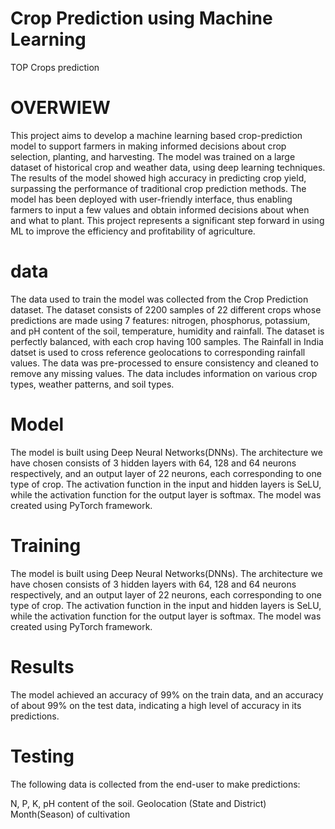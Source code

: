 # Crop Prediction using Machine Learning
 TOP Crops prediction


 # OVERWIEW 

 This project aims to develop a machine learning based crop-prediction model to support farmers in making informed decisions about crop selection, planting, and harvesting. The model was trained on a large dataset of historical crop and weather data, using deep learning techniques. The results of the model showed high accuracy in predicting crop yield, surpassing the performance of traditional crop prediction methods. The model has been deployed with user-friendly interface, thus enabling farmers to input a few values and obtain informed decisions about when and what to plant. This project represents a significant step forward in using ML to improve the efficiency and profitability of agriculture.

# data

 The data used to train the model was collected from the Crop Prediction dataset. The dataset consists of 2200 samples of 22 different crops whose predictions are made using 7 features: nitrogen, phosphorus, potassium, and pH content of the soil, temperature, humidity and rainfall. The dataset is perfectly balanced, with each crop having 100 samples. The Rainfall in India datset is used to cross reference geolocations to corresponding rainfall values. The data was pre-processed to ensure consistency and cleaned to remove any missing values. The data includes information on various crop types, weather patterns, and soil types. 

# Model

The model is built using Deep Neural Networks(DNNs). The architecture we have chosen consists of 3 hidden layers with 64, 128 and 64 neurons respectively, and an output layer of 22 neurons, each corresponding to one type of crop. The activation function in the input and hidden layers is SeLU, while the activation function for the output layer is softmax. The model was created using PyTorch framework.


# Training
The model is built using Deep Neural Networks(DNNs). The architecture we have chosen consists of 3 hidden layers with 64, 128 and 64 neurons respectively, and an output layer of 22 neurons, each corresponding to one type of crop. The activation function in the input and hidden layers is SeLU, while the activation function for the output layer is softmax. The model was created using PyTorch framework.

# Results
The model achieved an accuracy of 99% on the train data, and an accuracy of about 99% on the test data, indicating a high level of accuracy in its predictions.


# Testing

The following data is collected from the end-user to make predictions:

N, P, K, pH content of the soil.
Geolocation (State and District)
Month(Season) of cultivation
